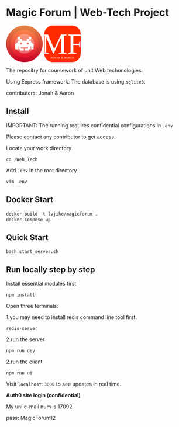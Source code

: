
# Magic Forum | Web-Tech Project

<img src="https://github.com/JonahLyu/Web-Tech/blob/master/public/logo.svg" width = "100" height = "100" alt="logo1" align=center style="display:inline;"/> <img src="https://github.com/JonahLyu/Web-Tech/blob/master/public/logo2.svg" width = "100" height = "100" alt="logo2" align=center style="display:inline;"/>

The repositry for coursework of unit Web techonologies.

Using Express framework. The database is using `sqlite3`.

contributers: Jonah & Aaron


## Install

IMPORTANT: The running requires confidential configurations in `.env`

Please contact any contributor to get access.

Locate your work directory

```shell
cd /Web_Tech
```

Add `.env` in the root directory

```shell
vim .env
```
## Docker Start
```shell
docker build -t lvjike/magicforum .
docker-compose up
```

## Quick Start
```shell
bash start_server.sh
```


## Run locally step by step

Install essential modules first

```shell
npm install
```

Open three terminals:

1.you may need to install redis command line tool first.
```shell
redis-server
```

2.run the server
```shell
npm run dev
```

2.run the client
```shell
npm run ui
```
Visit `localhost:3000` to see updates in real time.


**Auth0 site login (confidential)**

My uni e-mail num is 17092

pass: MagicForum12

